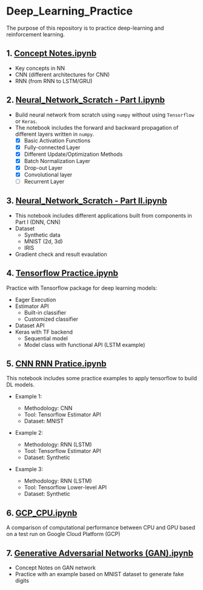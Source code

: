 # Deep_Learning_Practice
The purpose of this repository is to practice deep-learning and reinforcement learning. 

## 1. [Concept Notes.ipynb](https://github.com/shiwang0211/deep_learning_practice/blob/master/Concepts_Notes.ipynb)
- Key concepts in NN
- CNN (different architectures for CNN)
- RNN (from RNN to LSTM/GRU)


## 2. [Neural_Network_Scratch - Part I.ipynb](https://github.com/shiwang0211/deep_learning_practice/blob/master/Neural_Network_Scratch%20-%20Part%20I.ipynb)
- Build neural network from scratch using `numpy` without using `Tensorflow` or `Keras`. 
- The notebook includes the forward and backward propagation of different layers written in `numpy`.
  - [X] Basic Activation Functions
  - [X] Fully-connected Layer 
  - [X] Different Update/Optimization Methods
  - [X] Batch Normalization Layer
  - [X] Drop-out Layer
  - [X] Convolutional layer
  - [ ] Recurrent Layer

## 3. [Neural_Network_Scratch - Part II.ipynb](https://github.com/shiwang0211/deep_learning_practice/blob/master/Neural_Network_Scratch%20-%20Part%20II.ipynb)
- This notebook includes different applications built from components in Part I (DNN, CNN)
- Dataset
  - Synthetic data
  - MNIST (2d, 3d)
  - IRIS
- Gradient check and result evaulation

## 4. [Tensorflow Practice.ipynb](http://localhost:8890/notebooks/deep_learning_practice/Tensorflow%20Practice.ipynb)
Practice with Tensorflow package for deep learning models:
- Eager Execution
- Estimator API
    - Built-in classifier
    - Customized classifier
- Dataset API
- Keras with TF backend
    - Sequential model
    - Model class with functional API (LSTM example)

## 5. [CNN RNN Pratice.ipynb](https://github.com/shiwang0211/deep_learning_practice/blob/master/CNN%20RNN%20Practice.ipynb)
This notebook includes some practice examples to apply tensorflow to build DL models.
- Example 1:
  - Methodology: CNN 
  - Tool: Tensorflow Estimator API
  - Dataset: MNIST

- Example 2: 
  - Methodology: RNN (LSTM)
  - Tool: Tensorflow Estimator API
  - Dataset: Synthetic
  
- Example 3: 
  - Methodology: RNN (LSTM)
  - Tool: Tensorflow Lower-level API
  - Dataset: Synthetic

## 6. [GCP_CPU.ipynb](https://github.com/shiwang0211/deep_learning_practice/blob/master/GCP_GPU.ipynb)
A comparison of computational performance between CPU and GPU based on a test run on Google Cloud Platform (GCP)

## 7. [Generative Adversarial Networks (GAN).ipynb](https://github.com/shiwang0211/deep_learning_practice/blob/master/Generative%20Adversarial%20Networks%20(GAN).ipynb)
- Concept Notes on GAN network
- Practice with an example based on MNIST dataset to generate fake digits

